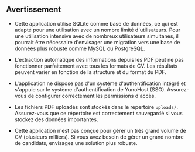 ## Avertissement

* Cette application utilise SQLite comme base de données, ce qui est adapté pour une utilisation avec un nombre limité d'utilisateurs. Pour une utilisation intensive avec de nombreux utilisateurs simultanés, il pourrait être nécessaire d'envisager une migration vers une base de données plus robuste comme MySQL ou PostgreSQL.

* L'extraction automatique des informations depuis les PDF peut ne pas fonctionner parfaitement avec tous les formats de CV. Les résultats peuvent varier en fonction de la structure et du format du PDF.

* L'application ne dispose pas d'un système d'authentification intégré et s'appuie sur le système d'authentification de YunoHost (SSO). Assurez-vous de configurer correctement les permissions d'accès.

* Les fichiers PDF uploadés sont stockés dans le répertoire `uploads/`. Assurez-vous que ce répertoire est correctement sauvegardé si vous stockez des données importantes.

* Cette application n'est pas conçue pour gérer un très grand volume de CV (plusieurs milliers). Si vous avez besoin de gérer un grand nombre de candidats, envisagez une solution plus robuste.
